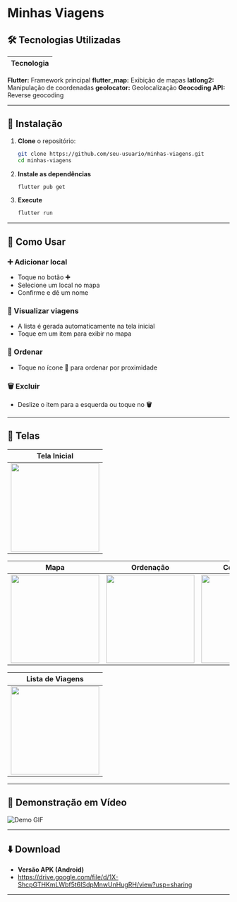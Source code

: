 # Minhas Viagens
## 🛠 Tecnologias Utilizadas

| Tecnologia | 
|------------|
**Flutter:** Framework principal
**flutter_map:** Exibição de mapas
**latlong2:**  Manipulação de coordenadas
**geolocator:**  Geolocalização 
**Geocoding API:**  Reverse geocoding 

---

## 🔧 Instalação

1. **Clone** o repositório:
   ```bash
   git clone https://github.com/seu-usuario/minhas-viagens.git
   cd minhas-viagens

2. **Instale as dependências**
   ```bash
   flutter pub get

3. **Execute**
   ```bash
   flutter run
---

## 📱 Como Usar

### ➕ Adicionar local
- Toque no botão **➕**
- Selecione um local no mapa
- Confirme e dê um nome

### 📍 Visualizar viagens
- A lista é gerada automaticamente na tela inicial
- Toque em um item para exibir no mapa

### 🔄 Ordenar
- Toque no ícone **🔄** para ordenar por proximidade

### 🗑️ Excluir
- Deslize o item para a esquerda ou toque no **🗑️**

---

## 📸 Telas

| Tela Inicial |
|--------------|
| <img src="/imagens/1.png" width="200"> |

| Mapa | Ordenação | Confirmação |
|------|-----------|-------------|
| <img src="/imagens/2.png" width="200"> | <img src="/imagens/3.png" width="200"> | <img src="/imagens/4.png" width="200"> |

| Lista de Viagens |
|--------------|
| <img src="/imagens/5.png" width="200"> |

---

## 🎥 Demonstração em Vídeo

![Demo GIF](imagens/video.gif) 

---

## ⬇️ Download
- **Versão APK (Android)**
- https://drive.google.com/file/d/1X-ShcpGTHKmLWbf5t6ISdpMnwUnHugRH/view?usp=sharing
---

